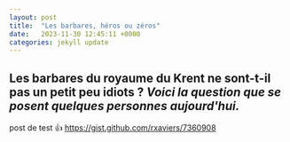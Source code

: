 ```yaml
---
layout: post
title:  "Les barbares, héros ou zéros"
date:   2023-11-30 12:45:11 +0000
categories: jekyll update
---
```


## Les barbares du royaume du Krent ne sont-t-il pas un petit peu idiots ? *Voici la question que se posent quelques personnes aujourd'hui.*

post de test :+1: https://gist.github.com/rxaviers/7360908